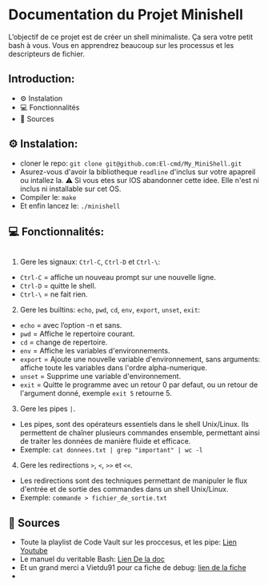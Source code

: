 # Documentation du Projet Minishell
L’objectif de ce projet est de créer un shell minimaliste.
Ça sera votre petit bash à vous.
Vous en apprendrez beaucoup sur les processus et les descripteurs de fichier.

## Introduction:
- ⚙️ Instalation
- 💻 Fonctionnalités
- 📜 Sources

## ⚙️ Instalation:
- cloner le repo: `git clone git@github.com:El-cmd/My_MiniShell.git`
- Asurez-vous d'avoir la bibliotheque `readline` d'inclus sur votre apapreil ou intallez la. ⚠️ Si vous etes sur IOS abandonner cette idee. Elle n'est ni inclus ni installable sur cet OS.
- Compiler le: `make`
- Et enfin lancez le: `./minishell`

## 💻 Fonctionnalités:
<a href="https://zupimages.net/viewer.php?id=23/37/f6hq.png"><img src="https://zupimages.net/up/23/37/f6hq.png" alt="" /></a>
1. Gere les signaux: `Ctrl-C`, `Ctrl-D` et `Ctrl-\`:
- `Ctrl-C` = affiche un nouveau prompt sur une nouvelle ligne.
- `Ctrl-D` = quitte le shell.
- `Ctrl-\` = ne fait rien.

2. Gere les builtins: `echo`, `pwd`, `cd`, `env`, `export`, `unset`, `exit`:
- `echo` = avec l’option -n et sans.
- `pwd` = Affiche le repertoire courant.
- `cd` = change de repertoire.
- `env` = Affiche les variables d'environnements.
- `export` = Ajoute une nouvelle variable d'environnement, sans arguments: affiche toute les variables dans l'ordre alpha-numerique.
- `unset` = Supprime une variable d'environnement.
- `exit` = Quitte le programme avec un retour 0 par defaut, ou un retour de l'argument donné, exemple `exit 5` retourne 5.

3. Gere les pipes `|`.
-  Les pipes, sont des opérateurs essentiels dans le shell Unix/Linux. Ils permettent de chaîner plusieurs commandes ensemble, permettant ainsi de traiter les données de manière fluide et efficace.
-  Exemple: `cat donnees.txt | grep "important" | wc -l`

4. Gere les redirections `>`, `<`, `>>` et `<<`.
-  Les redirections sont des techniques permettant de manipuler le flux d'entrée et de sortie des commandes dans un shell Unix/Linux.
-  Exemple: `commande > fichier_de_sortie.txt`

 ## 📜 Sources

-  Toute la playlist de Code Vault sur les proccesus, et les pipe: [Lien Youtube](https://www.youtube.com/watch?v=5fnVr-zH-SE)
-  Le manuel du veritable Bash: [Lien De la doc](https://www.gnu.org/software/bash/manual/bash.html)
-  Et un grand merci a Vietdu91 pour ca fiche de debug: [lien de la fiche](https://docs.google.com/spreadsheets/d/1uJHQu0VPsjjBkR4hxOeCMEt3AOM1Hp_SmUzPFhAH-nA/edit#gid=0)  
-   
